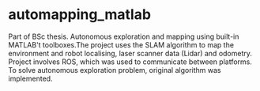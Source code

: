 # automapping_matlab
Part of BSc thesis. Autonomous exploration and mapping using built-in MATLAB't toolboxes.The project uses the SLAM algorithm to map the environment and robot localising, laser scanner data (Lidar) and odometry. Project involves ROS, which was used to communicate between platforms. To solve autonomous exploration problem, original algorithm was implemented.
